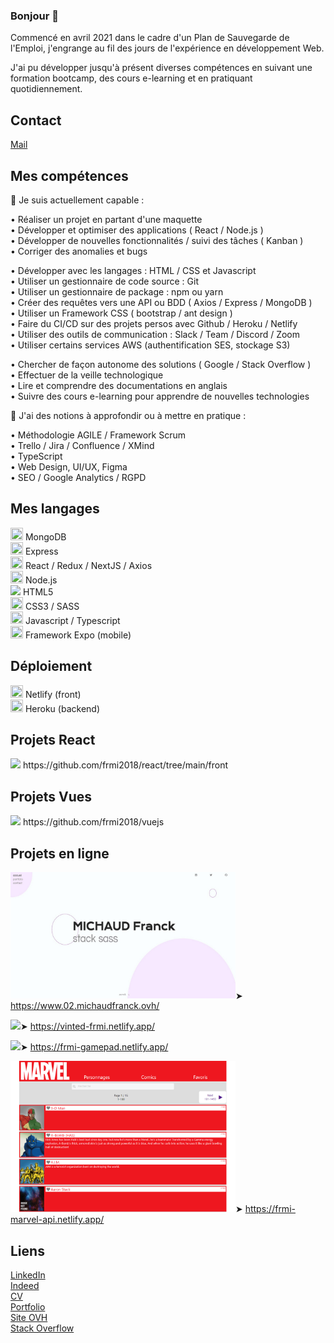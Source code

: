 ### Bonjour 👋
  
Commencé en avril 2021 dans le cadre d'un Plan de Sauvegarde de l'Emploi, j'engrange au fil des jours de l'expérience en développement Web.

J'ai pu développer jusqu'à présent diverses compétences en suivant une formation bootcamp, des cours e-learning et en pratiquant quotidiennement.

## Contact
[Mail](mailto:frmi2018@gmail.com)

## Mes compétences

🙂 Je suis actuellement capable :

• Réaliser un projet en partant d'une maquette  
• Développer et optimiser des applications ( React / Node.js )  
• Développer de nouvelles fonctionnalités / suivi des tâches ( Kanban )  
• Corriger des anomalies et bugs  

• Développer avec les langages : HTML / CSS et Javascript  
• Utiliser un gestionnaire de code source : Git  
• Utiliser un gestionnaire de package : npm ou yarn  
• Créer des requêtes vers une API ou BDD ( Axios / Express / MongoDB )  
• Utiliser un Framework CSS ( bootstrap / ant design )  
• Faire du CI/CD sur des projets persos avec Github / Heroku / Netlify  
• Utiliser des outils de communication : Slack / Team / Discord / Zoom  
• Utiliser certains services AWS (authentification SES, stockage S3)  

• Chercher de façon autonome des solutions ( Google / Stack Overflow )  
• Effectuer de la veille technologique  
• Lire et comprendre des documentations en anglais  
• Suivre des cours e-learning pour apprendre de nouvelles technologies  

🤔 J'ai des notions à approfondir ou à mettre en pratique :

• Méthodologie AGILE / Framework Scrum  
• Trello / Jira / Confluence / XMind  
• TypeScript  
• Web Design, UI/UX, Figma  
• SEO / Google Analytics / RGPD  

## Mes langages
<img src="https://github.com/frmi2018/Michaud-Franck/blob/main/logos/122961978-3f3cea80-d385-11eb-843c-91cb4da109e4.png" width="20" height=20> MongoDB  
<img src="https://github.com/frmi2018/Michaud-Franck/blob/main/logos/122961805-0bfa5b80-d385-11eb-9d91-902a3c1c4c35.png" width="20" height="20"> Express  
<img src="https://github.com/frmi2018/Michaud-Franck/blob/main/logos/react.png" width="20" height="20"> React / Redux / NextJS / Axios   
<img src="https://github.com/frmi2018/Michaud-Franck/blob/main/logos/122961755-fdac3f80-d384-11eb-9ab8-90f6862bedb8.png" width="20" height="20"> Node.js   
<img src="https://github.com/frmi2018/Michaud-Franck/blob/main/logos/122961852-19174a80-d385-11eb-8e49-67b7afe7e605.png" height="20"> HTML5  
<img src="https://github.com/frmi2018/Michaud-Franck/blob/main/logos/kisspng-cascading-style-sheets-logo-clip-art-css3-html-5b7617f67bd3d6.3499284915344660385072.jpg" width="20" height="20"> CSS3 / SASS  
<img src="https://github.com/frmi2018/Michaud-Franck/blob/main/logos/122961185-719a1800-d384-11eb-906a-3854e856537b.png" width="20" height="20"> Javascript / Typescript  
<img src="https://github.com/frmi2018/Michaud-Franck/blob/main/logos/123956638-3367ae80-d9ab-11eb-997d-e5b32b938702.png" width="20" height="20"> Framework Expo (mobile)  

## Déploiement
<img src="https://github.com/frmi2018/Michaud-Franck/blob/main/logos/122963272-6811af80-d386-11eb-894b-0b32fff324bf.png" width="20" height=20> Netlify (front)  
<img src="https://github.com/frmi2018/Michaud-Franck/blob/main/logos/122962030-4bc14300-d385-11eb-9e93-85680a25a6d6.png" width="20" height=20> Heroku (backend)  

## Projets React
<img src="https://github.com/frmi2018/Michaud-Franck/blob/main/logos/react.png"  width="100" height=auto>  
https://github.com/frmi2018/react/tree/main/front  

## Projets Vues
<img src="https://router.vuejs.org/logo.png"  width="100" height=auto>  
https://github.com/frmi2018/vuejs  

## Projets en ligne
<img src="https://github.com/frmi2018/react/blob/main/front/react-vitrine/vitrine.jpg" width="360" height=auto>➤ https://www.02.michaudfranck.ovh/  

<img src="https://github.com/frmi2018/Michaud-Franck/blob/main/Capture22.PNG" width="360" height=auto>➤ https://vinted-frmi.netlify.app/  

<img src="https://github.com/frmi2018/Michaud-Franck/blob/main/gamepad.PNG" width="360" height=auto>➤ https://frmi-gamepad.netlify.app/  

<img src="https://raw.githubusercontent.com/frmi2018/frmi-marvel-api/main/src/assets/images/marvel.png" width="360" height=auto>➤ https://frmi-marvel-api.netlify.app/  

## Liens
[LinkedIn](https://www.linkedin.com/in/franck-michaud-b60791179/)  
[Indeed](https://my.indeed.com/p/franckm-fz3kyiq)  
[CV](http://portfolio.michaudfranck.ovh/media/CV.pdf)  
[Portfolio](http://portfolio.michaudfranck.ovh/)  
[Site OVH](http://michaudfranck.ovh/)  
[Stack Overflow](https://stackoverflow.com/users/16643299/franck-michaud)

